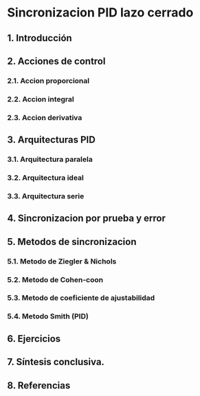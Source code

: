 # Sincronizacion PID lazo cerrado

## 1. Introducción 

## 2. Acciones de control

### 2.1. Accion proporcional

### 2.2. Accion integral 

### 2.3. Accion derivativa 

## 3. Arquitecturas PID

### 3.1. Arquitectura paralela 

### 3.2. Arquitectura ideal

### 3.3. Arquitectura serie

## 4. Sincronizacion por prueba y error

## 5. Metodos de sincronizacion

### 5.1. Metodo de Ziegler & Nichols

### 5.2. Metodo de Cohen-coon

### 5.3. Metodo de coeficiente de ajustabilidad

### 5.4. Metodo Smith (PID)

## 6. Ejercicios 


## 7. Síntesis conclusiva.


## 8. Referencias 
